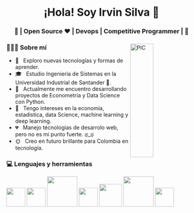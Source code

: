 <h1 align="center">¡Hola! Soy Irvin Silva 👋 </h1>
<h3 align="center">🚀 | Open Source ♥ | Devops | Competitive Programmer |  🚀</h3>
<div>
<img width = "35%" align="right" alt="PIC" height="300px" src="https://www.pngitem.com/pimgs/m/4-42822_apple-tv-copy-developer-illustration-png-transparent-png.png" />
<div align="left"> 
  <h3> 👨🏻‍💻 Sobre mí </h3>

  - 🤔 &nbsp; Exploro nuevas tecnologías y formas de aprender. 
  - 🎓 &nbsp; Estudio Ingenieria de Sistemas en la Universidad Industrial de Santander 💚.
  - 💼 &nbsp; Actualmente me encuentro desarrollando proyectos de Econometría y Data Science con Python.
  - 🌱 &nbsp; Tengo intereses en la economía, estadistica, data Science, machine learning y deep learning.
  - 💔 &nbsp; Manejo técnologias de desarrolo web, pero no es mi punto fuerte. ಥ_ಥ
  - 🌞 &nbsp; Creo en futuro brillante para Colombia en tecnología. 
</div> 
</div>

<div>
  <h3> 💻 Lenguajes y herramientas </h3>
  <p>
   <img src="https://upload.wikimedia.org/wikipedia/commons/thumb/9/99/Unofficial_JavaScript_logo_2.svg/480px-Unofficial_JavaScript_logo_2.svg.png" width="50">
    <img src="https://upload.wikimedia.org/wikipedia/commons/thumb/c/c3/Python-logo-notext.svg/1200px-Python-logo-notext.svg.png" width="50">
    <img src="https://upload.wikimedia.org/wikipedia/commons/thumb/a/a7/React-icon.svg/1280px-React-icon.svg.png" width="80">
    <img src="https://upload.wikimedia.org/wikipedia/commons/thumb/9/9a/Visual_Studio_Code_1.35_icon.svg/1024px-Visual_Studio_Code_1.35_icon.svg.png" width="50">
    <img src="https://logowik.com/content/uploads/images/flutter5786.jpg" width="60">
    <img src="https://upload.wikimedia.org/wikipedia/commons/thumb/7/75/Django_logo.svg/2560px-Django_logo.svg.png" width="80">
    <img src="https://cdn.goconqr.com/uploads/node/image/42550250/3e9cb3a5-aad5-4fd5-9aa3-84948f787330.png" width="50">
  <p>
</div> 

